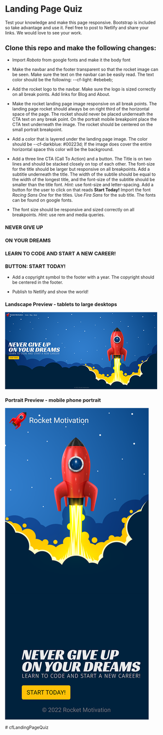 # Landing Page Quiz
 Test your knowledge and make this page responsive. Bootstrap is included so take advantage and use it. 
 Feel free to post to Netlify and share your links. We would love to see your work.

 ## Clone this repo and make the following changes:

- Import *Roboto* from google fonts and make it the body font

- Make the navbar and the footer transparent so that the rocket image can be seen. Make sure the text on the navbar can be easily read. The text color should be the following:
 --cf-light: #ebebeb;

- Add the rocket logo to the navbar. Make sure the logo is sized correctly on all break points. Add links for Blog and About.

- Make the rocket landing page image responsive on all break points. The landing page rocket should always be on right third of the horizontal space of the page. The rocket should never be placed underneath the CTA text on any break point. On the portrait mobile breakpoint place the CTA text underneath the image. The rocket should be centered on the small portrait breakpoint.

- Add a color that is layered under the landing page image. The color should be 
 --cf-darkblue: #00223d;  If the image does cover the entire horizontal space this color will be the background. 
 

- Add a three line CTA (Call To Action) and a button. The Title is on two lines and should be stacked closely on top of each other. The font-size for the title should be larger but responsive on all breakpoints. Add a subtitle underneath the title. The width of the subtile should be equal to the width of the longest title, and the font-size of the subtitle should be smaller than the title font. *Hint:* use font-size and letter-spacing. Add a button for the user to click on that reads **Start Today!** Import the font *Racing Sans One* for the titles. Use *Fira Sans* for the sub title. The fonts can be found on google fonts.
 
- The font size should be responsive and sized correctly on all breakpoints. *Hint:* use rem and media queries.


 ### NEVER GIVE UP
 ### ON YOUR DREAMS
 ### LEARN TO CODE AND START A NEW CAREER!
 ### BUTTON: START TODAY!

- Add a copyright symbol to the footer with a year. The copyright should be centered in the footer.  

- Publish to Netlify and show the world!

### Landscape Preview - tablets to large desktops
![Landscape Preview](/img/LandPageQuizLandscape.PNG)

### Portrait Preview - mobile phone portrait
![Portrait Preview](/img/LandPageQuizPortrait.PNG)



#   c f L a n d i n g P a g e Q u i z 
 
 